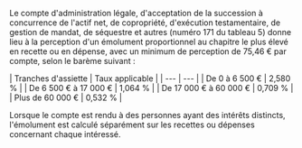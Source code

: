 Le compte d'administration légale, d'acceptation de la succession à concurrence de l'actif net, de copropriété, d'exécution testamentaire, de gestion de mandat, de séquestre et autres (numéro 171 du tableau 5) donne lieu à la perception d'un émolument proportionnel au chapitre le plus élevé en recette ou en dépense, avec un minimum de perception de 75,46 € par compte, selon le barème suivant :

| Tranches d'assiette |
Taux applicable |
| --- | --- |
|
De 0 à 6 500 € |
2,580 % |
|
De 6 500 € à 17 000 € |
1,064 % |
|
De 17 000 € à 60 000 € |
0,709 % |
|
Plus de 60 000 € |
0,532 % |

Lorsque le compte est rendu à des personnes ayant des intérêts distincts, l'émolument est calculé séparément sur les recettes ou dépenses concernant chaque intéressé.
